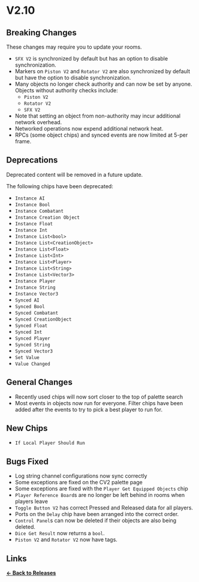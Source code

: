 # V2.10

## Breaking Changes

These changes may require you to update your rooms.

* `SFX V2` is synchronized by default but has an option to disable synchronization.
* Markers on `Piston V2` and `Rotator V2` are also synchronized by default but have the option to disable synchronization.
* Many objects no longer check authority and can now be set by anyone. Objects without authority checks include:
  * `Piston V2`
  * `Rotator V2`
  * `SFX V2`
* Note that setting an object from non-authority may incur additional network overhead.
* Networked operations now expend additional network heat.
* RPCs (some object chips) and synced events are now limited at 5-per frame.

## Deprecations

Deprecated content will be removed in a future update.

The following chips have been deprecated:
* `Instance AI`
* `Instance Bool`
* `Instance Combatant`
* `Instance Creation Object`
* `Instance Float`
* `Instance Int`
* `Instance List<bool>`
* `Instance List<CreationObject>`
* `Instance List<Float>`
* `Instance List<Int>`
* `Instance List<Player>`
* `Instance List<String>`
* `Instance List<Vector3>`
* `Instance Player`
* `Instance String`
* `Instance Vector3`
* `Synced AI`
* `Synced Bool`
* `Synced Combatant`
* `Synced CreationObject`
* `Synced Float`
* `Synced Int`
* `Synced Player`
* `Synced String`
* `Synced Vector3`
* `Set Value`
* `Value Changed`

## General Changes

* Recently used chips will now sort closer to the top of palette search
* Most events in objects now run for everyone. Filter chips have been added after the events to try to pick a best player to run for.

## New Chips

* `If Local Player Should Run`

## Bugs Fixed

* Log string channel configurations now sync correctly
* Some exceptions are fixed on the CV2 palette page
* Some exceptions are fixed with the `Player Get Equipped Objects` chip
* `Player Reference Board`s are no longer be left behind in rooms when players leave
* `Toggle Button V2` has correct Pressed and Released data for all players.
* Ports on the `Delay` chip have been arranged into the correct order.
* `Control Panel`s can now be deleted if their objects are also being deleted.
* `Dice Get Result` now returns a `bool`.
* `Piston V2` and `Rotator V2` now have tags.

## Links

**[<- Back to Releases](https://tyleo-rec.github.io/CircuitsV2Resources/releases/)**
